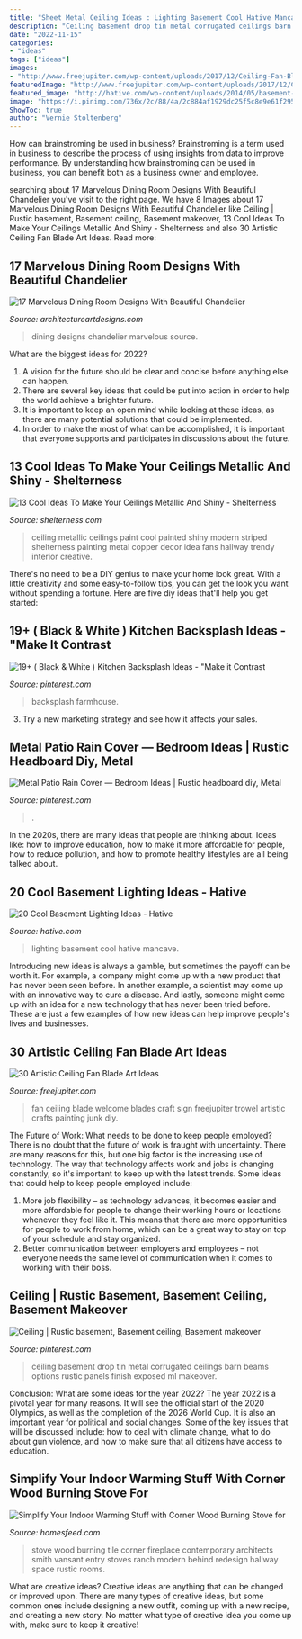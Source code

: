 ```yaml
---
title: "Sheet Metal Ceiling Ideas : Lighting Basement Cool Hative Mancave"
description: "Ceiling basement drop tin metal corrugated ceilings barn beams options rustic panels finish exposed ml makeover"
date: "2022-11-15"
categories:
- "ideas"
tags: ["ideas"]
images:
- "http://www.freejupiter.com/wp-content/uploads/2017/12/Ceiling-Fan-Blade-Art-Ideas-9.jpg"
featuredImage: "http://www.freejupiter.com/wp-content/uploads/2017/12/Ceiling-Fan-Blade-Art-Ideas-9.jpg"
featured_image: "http://hative.com/wp-content/uploads/2014/05/basement-lighting-ideas/17-mancave-lighting.jpg"
image: "https://i.pinimg.com/736x/2c/88/4a/2c884af1929dc25f5c8e9e61f295bb6a--homestead-ceilings.jpg"
ShowToc: true
author: "Vernie Stoltenberg"
---
```



How can brainstroming be used in business?
Brainstroming is a term used in business to describe the process of using insights from data to improve performance. By understanding how brainstroming can be used in business, you can benefit both as a business owner and employee.

	

		
searching about 17 Marvelous Dining Room Designs With Beautiful Chandelier you've visit to the right page. We have 8 Images about 17 Marvelous Dining Room Designs With Beautiful Chandelier like Ceiling | Rustic basement, Basement ceiling, Basement makeover, 13 Cool Ideas To Make Your Ceilings Metallic And Shiny - Shelterness and also 30 Artistic Ceiling Fan Blade Art Ideas. Read more:
		
    
## 17 Marvelous Dining Room Designs With Beautiful Chandelier

<img loading=lazy src="https://www.architectureartdesigns.com/wp-content/uploads/2016/05/3-84.jpg" onerror="this.onerror=null;this.src='https://tse2.mm.bing.net/th?id=OIP.HJg24PopXFgClXYYQRaVogHaK8&amp;pid=15.1';" alt="17 Marvelous Dining Room Designs With Beautiful Chandelier">

_Source: architectureartdesigns.com_

>dining designs chandelier marvelous source. 

	

What are the biggest ideas for 2022?
1. A vision for the future should be clear and concise before anything else can happen. 
2. There are several key ideas that could be put into action in order to help the world achieve a brighter future. 
3. It is important to keep an open mind while looking at these ideas, as there are many potential solutions that could be implemented. 
4. In order to make the most of what can be accomplished, it is important that everyone supports and participates in discussions about the future.

    
## 13 Cool Ideas To Make Your Ceilings Metallic And Shiny - Shelterness

<img loading=lazy src="https://i.shelterness.com/metallic-ceiling-03.jpg" onerror="this.onerror=null;this.src='https://tse1.mm.bing.net/th?id=OIP.xgwyAyCAnBPNaxoaC1dkPQHaK0&amp;pid=15.1';" alt="13 Cool Ideas To Make Your Ceilings Metallic And Shiny - Shelterness">

_Source: shelterness.com_

>ceiling metallic ceilings paint cool painted shiny modern striped shelterness painting metal copper decor idea fans hallway trendy interior creative. 

	

There's no need to be a DIY genius to make your home look great. With a little creativity and some easy-to-follow tips, you can get the look you want without spending a fortune. Here are five diy ideas that'll help you get started:  

    
## 19+ ( Black &amp; White ) Kitchen Backsplash Ideas - &quot;Make It Contrast

<img loading=lazy src="https://i.pinimg.com/736x/3c/5a/03/3c5a03f2830a4890eb2169d239ddfbec.jpg" onerror="this.onerror=null;this.src='https://tse1.mm.bing.net/th?id=OIP.vxsiwxcfdQIiAFzr-DvQ1AHaNU&amp;pid=15.1';" alt="19+ ( Black &amp; White ) Kitchen Backsplash Ideas - &quot;Make it Contrast">

_Source: pinterest.com_

>backsplash farmhouse. 

	

3. Try a new marketing strategy and see how it affects your sales.

    
## Metal Patio Rain Cover — Bedroom Ideas | Rustic Headboard Diy, Metal

<img loading=lazy src="https://i.pinimg.com/736x/b4/ce/e1/b4cee1d24cc498a6507b204278d1da26.jpg" onerror="this.onerror=null;this.src='https://tse4.mm.bing.net/th?id=OIP.xLBl-YektFvP1tcU44b-owHaLH&amp;pid=15.1';" alt="Metal Patio Rain Cover — Bedroom Ideas | Rustic headboard diy, Metal">

_Source: pinterest.com_

>. 

	

In the 2020s, there are many ideas that people are thinking about. Ideas like: how to improve education, how to make it more affordable for people, how to reduce pollution, and how to promote healthy lifestyles are all being talked about.

    
## 20 Cool Basement Lighting Ideas - Hative

<img loading=lazy src="http://hative.com/wp-content/uploads/2014/05/basement-lighting-ideas/17-mancave-lighting.jpg" onerror="this.onerror=null;this.src='https://tse2.mm.bing.net/th?id=OIP.Lv5P2XWwy28z3Ls7FBCDywHaJ4&amp;pid=15.1';" alt="20 Cool Basement Lighting Ideas - Hative">

_Source: hative.com_

>lighting basement cool hative mancave. 

	

Introducing new ideas is always a gamble, but sometimes the payoff can be worth it. For example, a company might come up with a new product that has never been seen before. In another example, a scientist may come up with an innovative way to cure a disease. And lastly, someone might come up with an idea for a new technology that has never been tried before. These are just a few examples of how new ideas can help improve people's lives and businesses.

    
## 30 Artistic Ceiling Fan Blade Art Ideas

<img loading=lazy src="http://www.freejupiter.com/wp-content/uploads/2017/12/Ceiling-Fan-Blade-Art-Ideas-9.jpg" onerror="this.onerror=null;this.src='https://tse2.mm.bing.net/th?id=OIP.mIFmNFiNwdz_9RLoI5RVhQHaJ4&amp;pid=15.1';" alt="30 Artistic Ceiling Fan Blade Art Ideas">

_Source: freejupiter.com_

>fan ceiling blade welcome blades craft sign freejupiter trowel artistic crafts painting junk diy. 

	

The Future of Work: What needs to be done to keep people employed?
There is no doubt that the future of work is fraught with uncertainty. There are many reasons for this, but one big factor is the increasing use of technology. The way that technology affects work and jobs is changing constantly, so it's important to keep up with the latest trends. Some ideas that could help to keep people employed include: 
1) More job flexibility – as technology advances, it becomes easier and more affordable for people to change their working hours or locations whenever they feel like it. This means that there are more opportunities for people to work from home, which can be a great way to stay on top of your schedule and stay organized. 
2) Better communication between employers and employees – not everyone needs the same level of communication when it comes to working with their boss.

    
## Ceiling | Rustic Basement, Basement Ceiling, Basement Makeover

<img loading=lazy src="https://i.pinimg.com/736x/2c/88/4a/2c884af1929dc25f5c8e9e61f295bb6a--homestead-ceilings.jpg" onerror="this.onerror=null;this.src='https://tse4.mm.bing.net/th?id=OIP.vCn6LhwGXH8zc9qpt46B5wHaJ3&amp;pid=15.1';" alt="Ceiling | Rustic basement, Basement ceiling, Basement makeover">

_Source: pinterest.com_

>ceiling basement drop tin metal corrugated ceilings barn beams options rustic panels finish exposed ml makeover. 

	

Conclusion: What are some ideas for the year 2022?
The year 2022 is a pivotal year for many reasons. It will see the official start of the 2020 Olympics, as well as the completion of the 2026 World Cup. It is also an important year for political and social changes. Some of the key issues that will be discussed include: how to deal with climate change, what to do about gun violence, and how to make sure that all citizens have access to education.

    
## Simplify Your Indoor Warming Stuff With Corner Wood Burning Stove For

<img loading=lazy src="https://homesfeed.com/wp-content/uploads/2015/08/stunning-and-luxurious-corner-wood-burning-stove-design-in-hallway-with-storage-and-runner-rug-with-brown-wall-accent-and-bulb-pendants.jpg" onerror="this.onerror=null;this.src='https://tse4.mm.bing.net/th?id=OIP.65uc2R1RLNzny1GZ7UbKqAHaLa&amp;pid=15.1';" alt="Simplify Your Indoor Warming Stuff with Corner Wood Burning Stove for">

_Source: homesfeed.com_

>stove wood burning tile corner fireplace contemporary architects smith vansant entry stoves ranch modern behind redesign hallway space rustic rooms. 

	

What are creative ideas?
Creative ideas are anything that can be changed or improved upon. There are many types of creative ideas, but some common ones include designing a new outfit, coming up with a new recipe, and creating a new story. No matter what type of creative idea you come up with, make sure to keep it creative!


